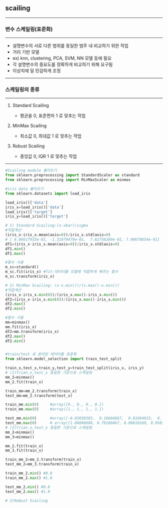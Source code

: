 ## scailing

---

### 변수 스케일링(표준화)

---

- 설명변수의 서로 다른 범위를 동일한 범주 내 비교하기 위한 작업 
- 거리 기반 모델
- ex) knn, clustering, PCA, SVM, NN 모델 등에 필요
- 각 설명변수의 중요도를 정확하게 비교하기 위해 요구됨 
- 이상치에 덜 민감하게 조정

---

### 스케일링의 종류 

---

1) Standard Scailing
   - 평균을 0, 표준편차 1 로 맞추는 작업

2) MinMax Scailing
   - 최소값 0, 최대값 1 로 맞추는 작업

2) Robust Scailing
   - 중앙값 0, IQR 1 로 맞추는 작업

---

```python
#Scailing module 불러오기
from sklearn.preprocessing import StandardScaler as standard
from sklearn.preprocessing import MinMaxScaler as minmax

#iris data 불러오기
from sklearn.datasets import load_iris

load_iris()['data']
iris_x=load_iris()['data']
load_iris()['target']
iris_y=load_iris()['target']

# 1) Standard Scailing:(x-xbar)/sigma
#직접계산
(iris_x-iris_x.mean(axis=0))/iris_x.std(axis=0)
# [ 6.86617933e-02, -1.31979479e-01,  7.62758269e-01, 7.90670654e-01]
df1=(iris_x-iris_x.mean(axis=0))/iris_x.std(axis=0)
df1.min()
df1.max()

#함수 사용
m_sc=standard()
m_sc.fit(iris_x) #fit:데이터를 모델에 적합하게 해주는 함수
m_sc.transform(iris_x)

# 2) MinMax Scailing: (x-x.min())/(x.max()-x.min())
#직접계산
(iris_x-iris_x.min(0))/(iris_x.max()-iris_x.min())
df2=(iris_x-iris_x.min(0))/(iris_x.max()-iris_x.min())
df2.max()
df2.min()

#함수 사용
mm=minmax()
mm.fit(iris_x)
df2=mm.transform(iris_x)
df2.max()
df2.min()


#train/test 로 분리된 데이터를 표준화
from sklearn.model_selection import train_test_split

train_x,test_x,train_y,test_y=train_test_split(iris_x, iris_y)
# (1)trian_x,test_x 동일한 기준으로 스케일링
mm_2=minmax()
mm_2.fit(train_x)

train_mm=mm_2.transform(train_x)
test_mm=mm_2.transform(test_x)

train_mm.min(0)     #array([0., 0., 0., 0.])
train_mm.max(0)     #array([1., 1., 1., 1.])

test_mm.min(0)      #array([-0.03030303,  0.16666667,  0.01694915,  0.        ]) #0이 아님
test_mm.max(0)      # array([1.06060606, 0.79166667, 0.96610169, 0.95833333]) #1이 아님
# (2)trian_x,test_x 동일한 기준으로 스케일링
mm_2=minmax()
mm_3=minmax()

mm_2.fit(train_x)
mm_3.fit(train_x)

train_mm_2=mm_2.transform(train_x)
test_mm_2=mm_3.transform(train_x)

train_mm_2.min() #0.0
train_mm_2.max() #1.0

test_mm_2.min() #0.0
test_mm_2.max() #1.0

# 3)Robust Scailing
```


